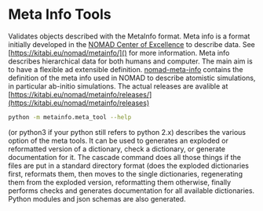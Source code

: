 # Meta Info Tools

Validates objects described with the MetaInfo format.
Meta info is a format initially developed in the [NOMAD Center of Excellence](https://nomad-coe.eu) to describe data.
See [https://kitabi.eu/nomad/metainfo/]() for more information.
Meta info describes hierarchical data for both humans and computer.
The main aim is to have a flexible ad extensible definition.
[nomad-meta-info](https://github.com/fawzi/nomad-meta-info) contains the definition of the meta info used in NOMAD to describe atomistic simulations, in particular ab-initio simulations.
The actual releases are avalible at [https://kitabi.eu/nomad/metainfo/releases/](https://kitabi.eu/nomad/metainfo/releases)

```bash
python -m metainfo.meta_tool --help
```
(or python3 if your python still refers to python 2.x)
describes the various option of the meta tools.
It can be used to generates an exploded or reformatted version of a dictionary, check a dictionary, or generate documentation for it.
The cascade command does all those things if the files are put in a standard directory format (does the exploded dictionaries first, reformats them, then moves to the single dictionaries, regenerating them from the exploded version, reformatting them otherwise, finally performs checks and generates documentation for all available dictionaries.
Python modules and json schemas are also generated.
